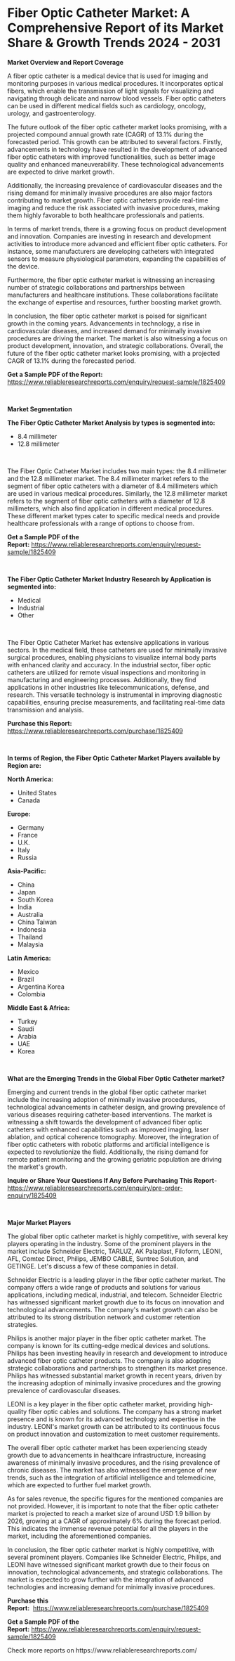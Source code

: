 <p><h1>Fiber Optic Catheter Market: A Comprehensive Report of its Market Share & Growth Trends 2024 - 2031</h1></p><p><strong>Market Overview and Report Coverage</strong></p>
<p><p>A fiber optic catheter is a medical device that is used for imaging and monitoring purposes in various medical procedures. It incorporates optical fibers, which enable the transmission of light signals for visualizing and navigating through delicate and narrow blood vessels. Fiber optic catheters can be used in different medical fields such as cardiology, oncology, urology, and gastroenterology.</p><p>The future outlook of the fiber optic catheter market looks promising, with a projected compound annual growth rate (CAGR) of 13.1% during the forecasted period. This growth can be attributed to several factors. Firstly, advancements in technology have resulted in the development of advanced fiber optic catheters with improved functionalities, such as better image quality and enhanced maneuverability. These technological advancements are expected to drive market growth.</p><p>Additionally, the increasing prevalence of cardiovascular diseases and the rising demand for minimally invasive procedures are also major factors contributing to market growth. Fiber optic catheters provide real-time imaging and reduce the risk associated with invasive procedures, making them highly favorable to both healthcare professionals and patients.</p><p>In terms of market trends, there is a growing focus on product development and innovation. Companies are investing in research and development activities to introduce more advanced and efficient fiber optic catheters. For instance, some manufacturers are developing catheters with integrated sensors to measure physiological parameters, expanding the capabilities of the device.</p><p>Furthermore, the fiber optic catheter market is witnessing an increasing number of strategic collaborations and partnerships between manufacturers and healthcare institutions. These collaborations facilitate the exchange of expertise and resources, further boosting market growth.</p><p>In conclusion, the fiber optic catheter market is poised for significant growth in the coming years. Advancements in technology, a rise in cardiovascular diseases, and increased demand for minimally invasive procedures are driving the market. The market is also witnessing a focus on product development, innovation, and strategic collaborations. Overall, the future of the fiber optic catheter market looks promising, with a projected CAGR of 13.1% during the forecasted period.</p></p>
<p><strong>Get a Sample PDF of the Report:</strong> <a href="https://www.reliableresearchreports.com/enquiry/request-sample/1825409">https://www.reliableresearchreports.com/enquiry/request-sample/1825409</a></p>
<p>&nbsp;</p>
<p><strong>Market Segmentation</strong></p>
<p><strong>The Fiber Optic Catheter Market Analysis by types is segmented into:</strong></p>
<p><ul><li>8.4 millimeter</li><li>12.8 millimeter</li></ul></p>
<p>&nbsp;</p>
<p><p>The Fiber Optic Catheter Market includes two main types: the 8.4 millimeter and the 12.8 millimeter market. The 8.4 millimeter market refers to the segment of fiber optic catheters with a diameter of 8.4 millimeters which are used in various medical procedures. Similarly, the 12.8 millimeter market refers to the segment of fiber optic catheters with a diameter of 12.8 millimeters, which also find application in different medical procedures. These different market types cater to specific medical needs and provide healthcare professionals with a range of options to choose from.</p></p>
<p><strong>Get a Sample PDF of the Report:</strong>&nbsp;<a href="https://www.reliableresearchreports.com/enquiry/request-sample/1825409">https://www.reliableresearchreports.com/enquiry/request-sample/1825409</a></p>
<p>&nbsp;</p>
<p><strong>The Fiber Optic Catheter Market Industry Research by Application is segmented into:</strong></p>
<p><ul><li>Medical</li><li>Industrial</li><li>Other</li></ul></p>
<p>&nbsp;</p>
<p><p>The Fiber Optic Catheter Market has extensive applications in various sectors. In the medical field, these catheters are used for minimally invasive surgical procedures, enabling physicians to visualize internal body parts with enhanced clarity and accuracy. In the industrial sector, fiber optic catheters are utilized for remote visual inspections and monitoring in manufacturing and engineering processes. Additionally, they find applications in other industries like telecommunications, defense, and research. This versatile technology is instrumental in improving diagnostic capabilities, ensuring precise measurements, and facilitating real-time data transmission and analysis.</p></p>
<p><strong>Purchase this Report:</strong>&nbsp; <a href="https://www.reliableresearchreports.com/purchase/1825409">https://www.reliableresearchreports.com/purchase/1825409</a></p>
<p>&nbsp;</p>
<p><strong>In terms of Region, the Fiber Optic Catheter Market Players available by Region are:</strong></p>
<p>
    <p> <strong> North America: </strong>
        <ul>
            <li>United States</li>
            <li>Canada</li>
        </ul>
        </p> 
    <p> <strong> Europe: </strong>
        <ul>
            <li>Germany</li>
            <li>France</li>
            <li>U.K.</li>
            <li>Italy</li>
            <li>Russia</li>
        </ul>
        </p> 
    <p> <strong> Asia-Pacific: </strong>
        <ul>
            <li>China</li>
            <li>Japan</li>
            <li>South Korea</li>
            <li>India</li>
            <li>Australia</li>
            <li>China Taiwan</li>
            <li>Indonesia</li>
            <li>Thailand</li>
            <li>Malaysia</li>
        </ul>
        </p> 
    <p> <strong> Latin America: </strong>
        <ul>
            <li>Mexico</li>
            <li>Brazil</li>
            <li>Argentina Korea</li>
            <li>Colombia</li>
        </ul>
        </p> 
    <p> <strong> Middle East & Africa: </strong>
        <ul>
            <li>Turkey</li>
            <li>Saudi</li>
            <li>Arabia</li>
            <li>UAE</li>
            <li>Korea</li>
        </ul>
    </p>
    </p>
<p>&nbsp;</p>
<p><strong>What are the Emerging Trends in the Global Fiber Optic Catheter market?</strong></p>
<p><p>Emerging and current trends in the global fiber optic catheter market include the increasing adoption of minimally invasive procedures, technological advancements in catheter design, and growing prevalence of various diseases requiring catheter-based interventions. The market is witnessing a shift towards the development of advanced fiber optic catheters with enhanced capabilities such as improved imaging, laser ablation, and optical coherence tomography. Moreover, the integration of fiber optic catheters with robotic platforms and artificial intelligence is expected to revolutionize the field. Additionally, the rising demand for remote patient monitoring and the growing geriatric population are driving the market's growth.</p></p>
<p><strong>Inquire or Share Your Questions If Any Before Purchasing This Report</strong>- <a href="https://www.reliableresearchreports.com/enquiry/pre-order-enquiry/1825409">https://www.reliableresearchreports.com/enquiry/pre-order-enquiry/1825409</a></p>
<p>&nbsp;</p>
<p><strong>Major Market Players</strong></p>
<p><p>The global fiber optic catheter market is highly competitive, with several key players operating in the industry. Some of the prominent players in the market include Schneider Electric, TARLUZ, AK Palaplast, Filoform, LEONI, AFL, Comtec Direct, Philips, JEMBO CABLE, Suntrec Solution, and GETINGE. Let's discuss a few of these companies in detail.</p><p>Schneider Electric is a leading player in the fiber optic catheter market. The company offers a wide range of products and solutions for various applications, including medical, industrial, and telecom. Schneider Electric has witnessed significant market growth due to its focus on innovation and technological advancements. The company's market growth can also be attributed to its strong distribution network and customer retention strategies.</p><p>Philips is another major player in the fiber optic catheter market. The company is known for its cutting-edge medical devices and solutions. Philips has been investing heavily in research and development to introduce advanced fiber optic catheter products. The company is also adopting strategic collaborations and partnerships to strengthen its market presence. Philips has witnessed substantial market growth in recent years, driven by the increasing adoption of minimally invasive procedures and the growing prevalence of cardiovascular diseases.</p><p>LEONI is a key player in the fiber optic catheter market, providing high-quality fiber optic cables and solutions. The company has a strong market presence and is known for its advanced technology and expertise in the industry. LEONI's market growth can be attributed to its continuous focus on product innovation and customization to meet customer requirements.</p><p>The overall fiber optic catheter market has been experiencing steady growth due to advancements in healthcare infrastructure, increasing awareness of minimally invasive procedures, and the rising prevalence of chronic diseases. The market has also witnessed the emergence of new trends, such as the integration of artificial intelligence and telemedicine, which are expected to further fuel market growth.</p><p>As for sales revenue, the specific figures for the mentioned companies are not provided. However, it is important to note that the fiber optic catheter market is projected to reach a market size of around USD 1.9 billion by 2026, growing at a CAGR of approximately 6% during the forecast period. This indicates the immense revenue potential for all the players in the market, including the aforementioned companies.</p><p>In conclusion, the fiber optic catheter market is highly competitive, with several prominent players. Companies like Schneider Electric, Philips, and LEONI have witnessed significant market growth due to their focus on innovation, technological advancements, and strategic collaborations. The market is expected to grow further with the integration of advanced technologies and increasing demand for minimally invasive procedures.</p></p>
<p><strong>Purchase this Report:</strong>&nbsp;&nbsp;<a href="https://www.reliableresearchreports.com/purchase/1825409">https://www.reliableresearchreports.com/purchase/1825409</a></p>
<p></p>
<p><strong>Get a Sample PDF of the Report:</strong>&nbsp;<a href="https://www.reliableresearchreports.com/enquiry/request-sample/1825409">https://www.reliableresearchreports.com/enquiry/request-sample/1825409</a></p>
<p>Check more reports on https://www.reliableresearchreports.com/</p>
